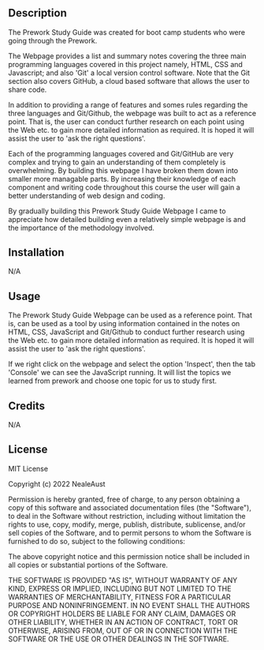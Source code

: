 # <Prework Study Guide Webpage>

## Description

The Prework Study Guide was created for boot camp students who were going through the Prework.

The Webpage provides a list and summary notes covering the three main programming languages covered in this project namely, HTML, CSS and Javascript; and also 'Git' a local version control software. Note that the Git section also covers GitHub, a cloud based software that allows the user to share code.  

In addition to providing a range of features and somes rules regarding the three languages and Git/Github, the webpage was built to act as a reference point. That is, the user can conduct further research on each point using the Web etc. to gain more detailed information as required. It is hoped it will assist the user to 'ask the right questions'.  

Each of the programming languages covered and Git/GitHub are very complex and trying to gain an understanding of them completely is overwhelming. By building this webpage I have broken them down into smaller more managable parts. By increasing their knowledge of each component and writing code throughout this course the user will gain a better understanding of web design and coding. 

By gradually building this Prework Study Guide Webpage I came to appreciate how detailed building even a relatively simple webpage is and the importance of the methodology involved.

## Installation

N/A

## Usage

The Prework Study Guide Webpage can be used as a reference point. That is, can be used as a tool by using information contained in the notes on HTML, CSS, JavaScript and Git/Github to conduct further research using the Web etc. to gain more detailed information as required. It is hoped it will assist the user to 'ask the right questions'.  

If we right click on the webpage and select the option 'Inspect', then the tab 'Console' we can see the JavaScript running.  It will list the topics we learned from prework and choose one topic for us to study first.

## Credits

N/A

## License

MIT License

Copyright (c) 2022 NealeAust

Permission is hereby granted, free of charge, to any person obtaining a copy
of this software and associated documentation files (the "Software"), to deal
in the Software without restriction, including without limitation the rights
to use, copy, modify, merge, publish, distribute, sublicense, and/or sell
copies of the Software, and to permit persons to whom the Software is
furnished to do so, subject to the following conditions:

The above copyright notice and this permission notice shall be included in all
copies or substantial portions of the Software.

THE SOFTWARE IS PROVIDED "AS IS", WITHOUT WARRANTY OF ANY KIND, EXPRESS OR
IMPLIED, INCLUDING BUT NOT LIMITED TO THE WARRANTIES OF MERCHANTABILITY,
FITNESS FOR A PARTICULAR PURPOSE AND NONINFRINGEMENT. IN NO EVENT SHALL THE
AUTHORS OR COPYRIGHT HOLDERS BE LIABLE FOR ANY CLAIM, DAMAGES OR OTHER
LIABILITY, WHETHER IN AN ACTION OF CONTRACT, TORT OR OTHERWISE, ARISING FROM,
OUT OF OR IN CONNECTION WITH THE SOFTWARE OR THE USE OR OTHER DEALINGS IN THE
SOFTWARE.





